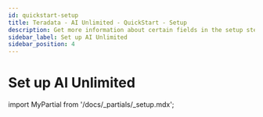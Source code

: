 ```yaml
---
id: quickstart-setup
title: Teradata - AI Unlimited - QuickStart - Setup 
description: Get more information about certain fields in the setup steps.
sidebar_label: Set up AI Unlimited	
sidebar_position: 4
---
```


# Set up AI Unlimited

import MyPartial from '/docs/_partials/_setup.mdx';

<MyPartial />


